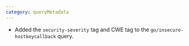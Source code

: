 ```yaml
---
category: queryMetadata
---
```

* Added the `security-severity` tag and CWE tag to the `go/insecure-hostkeycallback` query.
